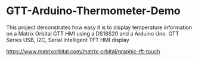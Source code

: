 # GTT-Arduino-Thermometer-Demo
This project demonstrates how easy it is to display temperature information on a Matrix Orbital GTT HMI using a DS18S20 and a Arduino Uno.
GTT Series USB, I2C, Serial Intelligent TFT HMI display

https://www.matrixorbital.com/matrix-orbital/graphic-tft-touch
